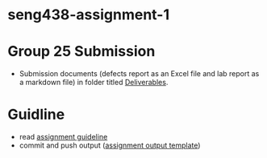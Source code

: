 # seng438-assignment-1

# Group 25 Submission
- Submission documents (defects report as an Excel file and lab report as a markdown file) in folder titled [Deliverables](#deliverables).

# Guidline
- read [assignment guideline](seng438-assignment-1.md) 
- commit and push output ([assignment output template](seng438-assignment-1--report-template.md))
